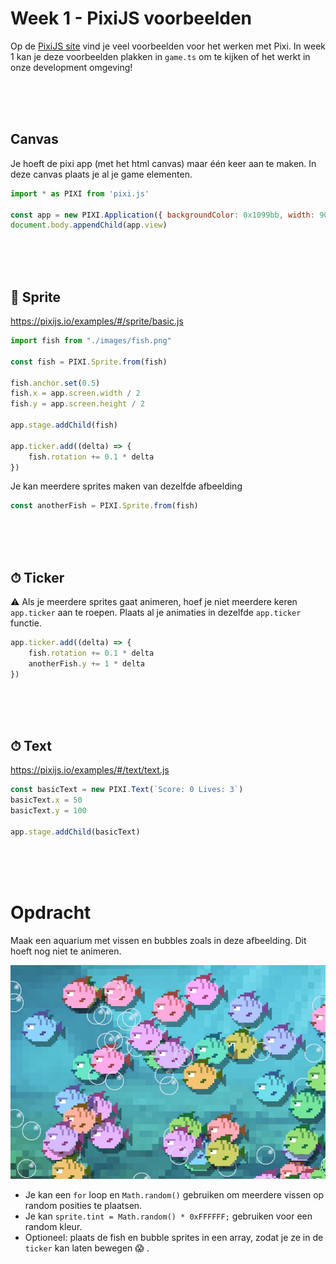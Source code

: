 # Week 1 - PixiJS voorbeelden

Op de [PixiJS site](https://pixijs.io/examples/) vind je veel voorbeelden voor het werken met Pixi. In week 1 kan je deze voorbeelden plakken in `game.ts` om te kijken of het werkt in onze development omgeving!

<br>
<br>
<br>

## Canvas

Je hoeft de pixi app (met het html canvas) maar één keer aan te maken. In deze canvas plaats je al je game elementen.

```javascript
import * as PIXI from 'pixi.js'

const app = new PIXI.Application({ backgroundColor: 0x1099bb, width: 900, height: 500 })
document.body.appendChild(app.view)
```

<br>
<br>
<br>

## 🐰 Sprite  

https://pixijs.io/examples/#/sprite/basic.js

```javascript
import fish from "./images/fish.png"

const fish = PIXI.Sprite.from(fish)

fish.anchor.set(0.5)
fish.x = app.screen.width / 2
fish.y = app.screen.height / 2

app.stage.addChild(fish)

app.ticker.add((delta) => {
    fish.rotation += 0.1 * delta
})
```
Je kan meerdere sprites maken van dezelfde afbeelding
```javascript
const anotherFish = PIXI.Sprite.from(fish)
```

<br>
<br>
<br>

## ⏱ Ticker

⚠️ Als je meerdere sprites gaat animeren, hoef je niet meerdere keren `app.ticker` aan te roepen. Plaats al je animaties in dezelfde `app.ticker` functie.

```javascript
app.ticker.add((delta) => {
    fish.rotation += 0.1 * delta
    anotherFish.y += 1 * delta
})
```

<br>
<br>
<br>

## ⏱ Text

https://pixijs.io/examples/#/text/text.js

```javascript
const basicText = new PIXI.Text(`Score: 0 Lives: 3`)
basicText.x = 50
basicText.y = 100

app.stage.addChild(basicText)
```

<br>
<br>
<br>


# Opdracht

Maak een aquarium met vissen en bubbles zoals in deze afbeelding. Dit hoeft nog niet te animeren.

![fishes](./opdracht.jpg)

- Je kan een `for` loop en `Math.random()` gebruiken om meerdere vissen op random posities te plaatsen.
- Je kan `sprite.tint = Math.random() * 0xFFFFFF;` gebruiken voor een random kleur.
- Optioneel: plaats de fish en bubble sprites in een array, zodat je ze in de `ticker` kan laten bewegen 😱 .

<br>
<br>
<br>